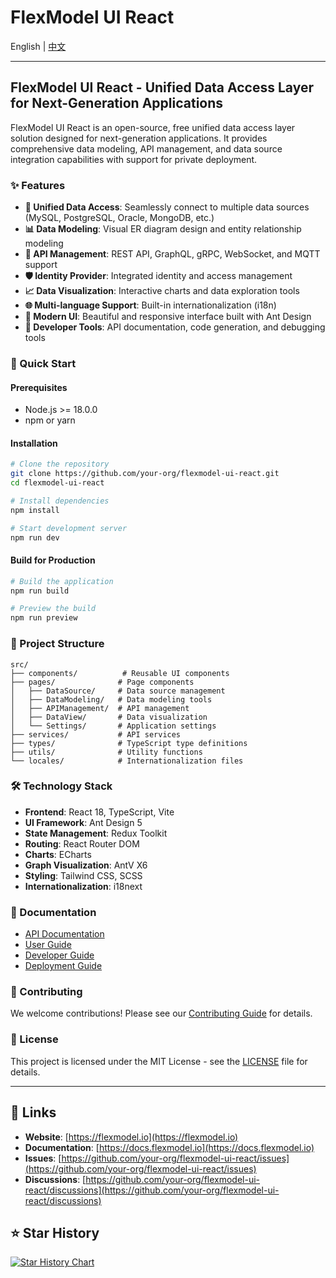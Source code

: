 # FlexModel UI React

English | [中文](./README.md)

---

## FlexModel UI React - Unified Data Access Layer for Next-Generation Applications

FlexModel UI React is an open-source, free unified data access layer solution designed for next-generation applications. It provides comprehensive data modeling, API management, and data source integration capabilities with support for private deployment.

### ✨ Features

- **🔗 Unified Data Access**: Seamlessly connect to multiple data sources (MySQL, PostgreSQL, Oracle, MongoDB, etc.)
- **📊 Data Modeling**: Visual ER diagram design and entity relationship modeling
- **🔌 API Management**: REST API, GraphQL, gRPC, WebSocket, and MQTT support
- **🛡️ Identity Provider**: Integrated identity and access management
- **📈 Data Visualization**: Interactive charts and data exploration tools
- **🌐 Multi-language Support**: Built-in internationalization (i18n)
- **🎨 Modern UI**: Beautiful and responsive interface built with Ant Design
- **🔧 Developer Tools**: API documentation, code generation, and debugging tools

### 🚀 Quick Start

#### Prerequisites

- Node.js >= 18.0.0
- npm or yarn

#### Installation

```bash
# Clone the repository
git clone https://github.com/your-org/flexmodel-ui-react.git
cd flexmodel-ui-react

# Install dependencies
npm install

# Start development server
npm run dev
```

#### Build for Production

```bash
# Build the application
npm run build

# Preview the build
npm run preview
```

### 📁 Project Structure

```
src/
├── components/          # Reusable UI components
├── pages/              # Page components
│   ├── DataSource/     # Data source management
│   ├── DataModeling/   # Data modeling tools
│   ├── APIManagement/  # API management
│   ├── DataView/       # Data visualization
│   └── Settings/       # Application settings
├── services/           # API services
├── types/              # TypeScript type definitions
├── utils/              # Utility functions
└── locales/            # Internationalization files
```

### 🛠️ Technology Stack

- **Frontend**: React 18, TypeScript, Vite
- **UI Framework**: Ant Design 5
- **State Management**: Redux Toolkit
- **Routing**: React Router DOM
- **Charts**: ECharts
- **Graph Visualization**: AntV X6
- **Styling**: Tailwind CSS, SCSS
- **Internationalization**: i18next

### 📖 Documentation

- [API Documentation](./docs/api.md)
- [User Guide](./docs/user-guide.md)
- [Developer Guide](./docs/developer-guide.md)
- [Deployment Guide](./docs/deployment.md)

### 🤝 Contributing

We welcome contributions! Please see our [Contributing Guide](./CONTRIBUTING.md) for details.

### 📄 License

This project is licensed under the MIT License - see the [LICENSE](./LICENSE) file for details.

---

## 🔗 Links

- **Website**: [https://flexmodel.io](https://flexmodel.io)
- **Documentation**: [https://docs.flexmodel.io](https://docs.flexmodel.io)
- **Issues**: [https://github.com/your-org/flexmodel-ui-react/issues](https://github.com/your-org/flexmodel-ui-react/issues)
- **Discussions**: [https://github.com/your-org/flexmodel-ui-react/discussions](https://github.com/your-org/flexmodel-ui-react/discussions)

## ⭐ Star History

[![Star History Chart](https://api.star-history.com/svg?repos=your-org/flexmodel-ui-react&type=Date)](https://star-history.com/#your-org/flexmodel-ui-react&Date) 